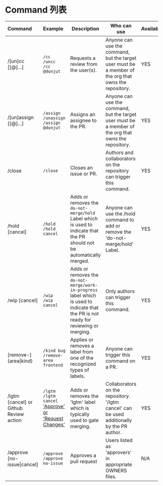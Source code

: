 # Command 列表

| Command                                | Example                                  | Description                              | Who can use                              | Availability |
| :------------------------------------- | :--------------------------------------- | ---------------------------------------- | ---------------------------------------- | ------ |
| /[un]cc [[@]...]                       | `/cc`<br />`/uncc`<br />`/cc @dunjut`    | Requests a review from the user(s).      | Anyone can use the command, but the target user must be a member of the org that owns the repository. | YES |
| /[un]assign [[@]...]                   | `/assign`<br />`/unassign`<br />`/assign @dunjut` | Assigns an assignee to the PR.           | Anyone can use the command, but the target user must be a member of the org that owns the repository. | YES |
| /close                                 | `/close`                                 | Closes an issue or PR.                   | Authors and collaborators on the repository can trigger this command. | YES |
| /hold [cancel]                         | `/hold`<br />`/hold cancel`              | Adds or removes the `do-not-merge/hold` Label which is used to indicate that the PR should not be automatically merged. | Anyone can use the /hold command to add or remove the 'do-not-merge/hold' Label. | YES |
| /wip [cancel]                          | `/wip`<br />`/wip cancel`                | Adds or removes the `do-not-merge/work-in-progress` label which is used to indicate that the PR is not ready for reviewing or merging. | Only authors can trigger this command.   | YES |
| [remove-]\(area\|kind\)                   | `/kind bug`<br />`/remove-area frontend`                | Applies or removes a label from one of the recognized types of labels. | Anyone can trigger this command on a PR. | YES |
| /lgtm [cancel] or Github Review action | `/lgtm` <br />`/lgtm cancel`<br />['Approve' or 'Request Changes'](https://help.github.com/articles/about-pull-request-reviews/) | Adds or removes the 'lgtm' label which is typically used to gate merging. | Collaborators on the repository. '/lgtm cancel' can be used additionally by the PR author. | YES |
| /approve [no-issue\|cancel]            | `/approve`<br />`/approve no-issue`      | Approves a pull request                  | Users listed as 'approvers' in appropriate OWNERS files. | N/A |
